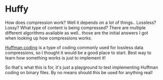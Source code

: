 # Huffy

How does compression work? Well it depends on a lot of things.. Lossless?
Lossy? What type of content is being compressed? There are multiple different
algorithms available as well.. those are the initial answers I got when looking
up how compressions works.

[Huffman coding](https://en.wikipedia.org/wiki/Huffman_coding) is a type of
coding commonly used for lossless data compressions, so I thought it would be a
good place to start. Best way to learn how something works is just to implement
it!

So that's what this is for, it's just a playground to test implementing Huffman
coding on binary files. By no means should this be used for anything real!

